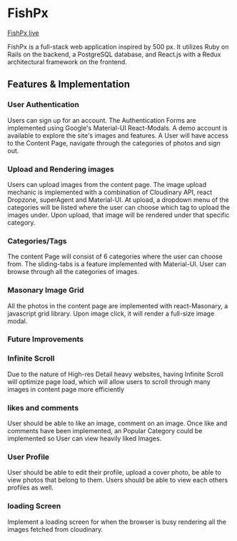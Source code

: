 # FishPx

[FishPx live][heroku]

[heroku]: http://www.fishpx.herokuapp.com

FishPx is a full-stack web application inspired by 500 px.  It utilizes Ruby on Rails on the backend, a PostgreSQL database, and React.js with a Redux architectural framework on the frontend.  

## Features & Implementation

### User Authentication

Users can sign up for an account. The Authentication Forms are implemented using Google's Material-UI React-Modals. A demo account is available to explore the site's images and features. A User will have
access to the Content Page, navigate through the categories of photos and sign out.

### Upload and Rendering images
Users can upload images from the content page. The image upload mechanic is implemented with a combination of Cloudinary API, react Dropzone, superAgent and Material-UI. At upload, a dropdown
menu of the categories will be listed where the user can choose which tag to upload the images under.
Upon upload, that image will be rendered under that specific category.

### Categories/Tags
The content Page will consist of 6 categories where the user can choose from. The sliding-tabs is a feature implemented with Material-UI. User can browse through all the categories of images.

### Masonary Image Grid
All the photos in the content page are implemented with react-Masonary, a javascript grid library. Upon image click, it will render a full-size image modal.

### Future Improvements

### Infinite Scroll
  Due to the nature of High-res Detail heavy websites, having Infinite Scroll will optimize page load, which will allow users to scroll through many images in content page more efficiently

### likes and comments
User should be able to like an image, comment on an image. Once like and comments have been implemented, an Popular Category could be implemented so User can view heavily liked Images.


### User Profile
User should be able to edit their profile, upload a cover photo, be able to view photos that belong to them. Users should be able to view each others profiles as well.

### loading Screen
  Implement a loading screen for when the browser is busy rendering all the images fetched from cloudinary.
